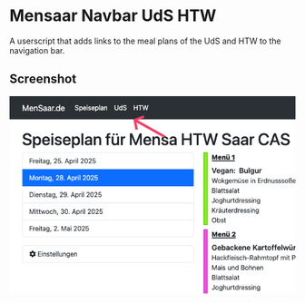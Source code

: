 # Mensaar Navbar UdS HTW

A userscript that adds links to the meal plans of the UdS
and HTW to the navigation bar.

## Screenshot

![](../images/mnuh.png)
